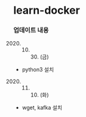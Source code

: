 # learn-docker
### 업데이트 내용

2020. 10. 30. (금)

- python3 설치



2020. 11. 10. (화)

- wget, kafka 설치

